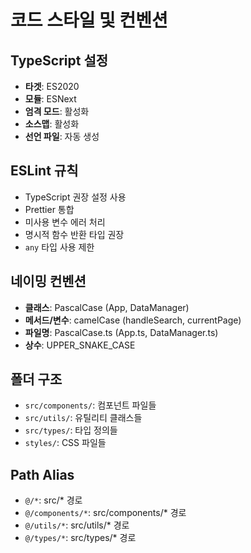 # 코드 스타일 및 컨벤션

## TypeScript 설정
- **타겟**: ES2020
- **모듈**: ESNext
- **엄격 모드**: 활성화
- **소스맵**: 활성화
- **선언 파일**: 자동 생성

## ESLint 규칙
- TypeScript 권장 설정 사용
- Prettier 통합
- 미사용 변수 에러 처리
- 명시적 함수 반환 타입 권장
- `any` 타입 사용 제한

## 네이밍 컨벤션
- **클래스**: PascalCase (App, DataManager)
- **메서드/변수**: camelCase (handleSearch, currentPage)
- **파일명**: PascalCase.ts (App.ts, DataManager.ts)
- **상수**: UPPER_SNAKE_CASE

## 폴더 구조
- `src/components/`: 컴포넌트 파일들
- `src/utils/`: 유틸리티 클래스들
- `src/types/`: 타입 정의들
- `styles/`: CSS 파일들

## Path Alias
- `@/*`: src/* 경로
- `@/components/*`: src/components/* 경로
- `@/utils/*`: src/utils/* 경로
- `@/types/*`: src/types/* 경로